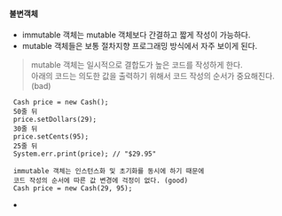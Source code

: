 #### 불변객체
- immutable 객체는 mutable 객체보다 간결하고 짧게 작성이 가능하다.
- mutable 객체들은 보통 절차지향 프로그래밍 방식에서 자주 보이게 된다.
>    mutable 객체는 일시적으로 결합도가 높은 코드를 작성하게 한다.  
     아래의 코드는 의도한 값을 출력하기 위해서 코드 작성의 순서가 중요해진다. (bad)
> 
     Cash price = new Cash();  
     50줄 뒤  
     price.setDollars(29);  
     30줄 뒤  
     price.setCents(95);  
     25줄 뒤  
     System.err.print(price); // "$29.95"  
       
     immutable 객체는 인스턴스화 및 초기화를 동시에 하기 때문에  
     코드 작성의 순서에 따른 값 변경에 걱정이 없다. (good)  
     Cash price = new Cash(29, 95);
-

